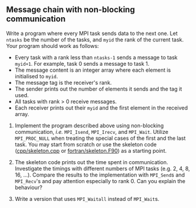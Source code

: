 ## Message chain with non-blocking communication

Write a program where every MPI task sends data to the next one.
Let `ntasks` be the number of the tasks, and `myid` the rank of the
current task. Your program should work as follows:

- Every task with a rank less than `ntasks-1` sends a message to task
  `myid+1`. For example, task 0 sends a message to task 1.
- The message content is an integer array where each element is initialised to
  `myid`.
- The message tag is the receiver's rank.
- The sender prints out the number of elements it sends and the tag it used.
- All tasks with rank > 0 receive messages.
- Each receiver prints out their `myid` and the first element in the
  received array.

1. Implement the program described above using non-blocking communication, *i.e.* 
   `MPI_Isend`, `MPI_Irecv`, and `MPI_Wait`. Utilize
   `MPI_PROC_NULL` when treating the special cases of
   the first and the last task.
    You may start from scratch or use the skeleton code
   ([cpp/skeleton.cpp](cpp/skeleton.cpp) or
   [fortran/skeleton.F90](fortran/skeleton.F90))
   as a starting point. 

2. The skeleton code prints out the time spent in communication. 
   Investigate the timings with different numbers of MPI tasks 
   (e.g. 2, 4, 8, 16, ...). Compare the results to the implementation with
   `MPI_Send`s and `MPI_Recv`'s and pay attention 
   especially to rank 0. Can you explain the behaviour?

3. Write a version that uses `MPI_Waitall` instead of `MPI_Wait`s.
